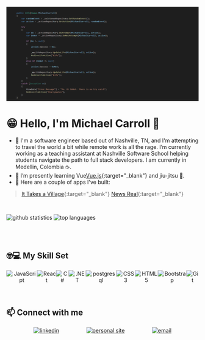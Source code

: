 ![Michael Carroll, Software Dev](./Life(MichaelCarroll).png)

# 😁 Hello, I'm Michael Carroll 👋

- 🔭 I'm a software engineer based out of Nashville, TN, and I'm attempting to travel the world a bit while remote work is all the rage. I’m currently working as a teaching assistant at Nashville Software School helping students navigate the path to full stack developers. I am currently in Medellin, Colombia ☕.
- 🌱 I’m presently learning Vue[Vue.js](https://vuejs.org/){:target="\_blank"} and jiu-jitsu 🥋.
- 🔨 Here are a couple of apps I've built:
> [It Takes a Village](https://github.com/Keartroth/It-Takes-A-Village){:target="\_blank"}
> [News Real](https://github.com/Keartroth/News-Real){:target="\_blank"}

<br/>

![github statistics](https://github-readme-stats.vercel.app/api?username=Keartroth&show_icons=true&count_private=true&theme=gruvbox)
![top languages](https://github-readme-stats.vercel.app/api/top-langs/?username=Keartroth&layout=compact&theme=gruvbox)


<br/>
<br/>

## 🤓💻 My Skill Set
<div align="center" style="display:flex;justify-content:space-evenly;">
  <img src="https://profilinator.rishav.dev/skills-assets/javascript-original.svg" alt="JavaScript" height="50" />
  <img src="https://profilinator.rishav.dev/skills-assets/react-original-wordmark.svg" alt="React" height="50" />
  <img src="https://profilinator.rishav.dev/skills-assets/csharp-original.svg" alt="C#" height="50" />
  <img src="https://profilinator.rishav.dev/skills-assets/dot-net-original-wordmark.svg" alt=".NET" height="50" />
  <img src="https://profilinator.rishav.dev/skills-assets/postgresql-original-wordmark.svg" alt="postgresql" height="50" />
  <img src="https://profilinator.rishav.dev/skills-assets/css3-original-wordmark.svg" alt="CSS3" height="50" />
  <img src="https://profilinator.rishav.dev/skills-assets/html5-original-wordmark.svg" alt="HTML5" height="50" />
  <img src="https://profilinator.rishav.dev/skills-assets/bootstrap-plain.svg" alt="Bootstrap" height="50" />
  <img src="https://profilinator.rishav.dev/skills-assets/git-scm-icon.svg" alt="Git" height="50" />
</div>

<br/>

## 📫 Connect with me
<div align="center" style="display:flex;justify-content:space-evenly;">
  <a href="https://www.linkedin.com/in/mecarrolljr/" target="_blank">
    <img src="https://img.shields.io/badge/linkedin-%231E77B5.svg?&style=for-the-badge&logo=linkedin&logo" alt="linkedin" />
  </a>  
  <a href="https://keartroth.github.io/" target="_blank">
    <img src="https://img.shields.io/badge/Keartroth-Personal%20Site-lightgrey?style=flat-square&logo=github&logo" alt="personal site" />
  </a>
  <a href="mailto: mecarrolljr@tutanota.com">
    <img src="https://img.shields.io/badge/Email-Send%20me%20a%20message-blue?style=flat-square&logo=minutemailer" alt="email" />
  </a>
</div>
<br/>
